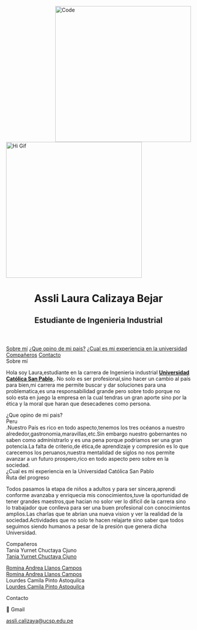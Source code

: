 <img src="code.png" align='right' width="370" height="370" alt="Code">
<img src="https://i.pinimg.com/originals/31/84/fd/3184fddee90fc94780ca6618c52713ca.gif" width="370" height="370" alt="Hi Gif">

</head>
<body>
  <header>
    <h1>Assli Laura Calizaya Bejar </h1>
    <h2>Estudiante de Ingenieria Industrial</h2>
  </header>
  <nav>
    <a href="#sobremi">Sobre mí</a>
    <a href="#opinion propia">¿Que opino de mi pais?</a>
    <a href="#experiencia propia">¿Cual es mi experiencia en la universidad</a>
    <a href="#compañeros"> Compañeros</a>
    <a href="#contacto">Contacto</a>
  </nav>
  
  <section id="sobremi">
    <div class="section-title">Sobre mí</div>
    <div class="divider"></div>
      <p class="section-text">
      Hola soy Laura,estudiante en la carrera de Ingenieria industrial
      <a href="https://ucsp.edu.pe/" target="_blank" style="color:#111; font-weight:bold; text-decoration:underline;">
      Universidad Católica San Pablo
      </a>. No solo es ser profesional,sino hacer un cambio al país para bien,mi carrera me permite buscar y dar soluciones para una problematica,es una          responsabilidad grande pero sobre todo porque no solo esta en juego la empresa en la cual tendras un gran aporte sino por la ética y la moral que haran que desecadenes como persona.
      </p>
  </section>
  <section id="opinion propia">
    <div class="section-title">¿Que opino de mi pais?</div>
    <div class="divider"></div>
    <div class="grid">
      <div class="card"><div class="card-title">Peru </div>
      </b>.Nuestro País es rico en todo aspecto,tenemos los tres océanos a nuestro alrededor,gastronomia,maravillas,etc.Sin embargo nuestro gobernantes no saben como administrarlo y es una pena porque podriamos ser una gran potencia.La falta de criterio,de ética,de aprendizaje y compresión es lo que carecemos los peruanos,nuestra mentalidad de siglos no nos permite avanzar a un futuro prospero,rico en todo aspecto pero sobre en la sociedad.

  
  <section id="experiencia propia">
    <div class="section-title">¿Cual es mi experiencia en la Universidad Católica San Pablo</div>
    <div class="divider"></div>
    <div class="grid">
      <div class="card"><div class="card-title">Ruta del progreso</div>
      <p class="section-text">
      Todos pasamos la etapa de niños a adultos y para ser sincera,aprendi conforme avanzaba y enriquecia mis conocimientos,tuve la oportunidad de tener grandes maestros,que hacian no solor ver lo dificil de la carrera sino lo trabajador que conlleva para ser una buen profesional con conocimientos amplios.Las charlas que te abrian una nueva vision y ver la realidad de la sociedad.Actividades que no solo te hacen relajarte sino saber que todos seguimos siendo humanos a pesar de la presión que genera dicha Universidad.
  
  <section id="compañeros">
    <div class="section-title">Compañeros</div>
    <div class="divider"></div>
    <div class="grid">
      <div class="card"><div class="card-title">Tania Yurnet Chuctaya Cjuno </div>
      <a href="https://taniayurn.github.io/Tania-Yurnet-Chuctaya-Cjuno/">Tania Yurnet Chuctaya Cjuno</<a/><p/>
      <div class="card"><div class="card-title">Romina Andrea Llanos Campos </div>
      <a href="https://github.com/rominallanos/">Romina Andrea Llanos Campos</a>
      <div class="card"><div class="card-title">Lourdes Camila Pinto Astoquilca</div>
      <a href= "https://lourdespinto.github.io/Lourdes-Camila-Pinto-Astoquilca/">Lourdes Camila Pinto Astoquilca</a><p/>
      
    
  </section>
  <section id="contacto">
    <div class="section-title">Contacto</div>
    <div class="divider"></div>
    <p class="section-text">📧 Gmail</p>
    <a href="assli.calizaya@ucsp.edu.pe">assli.calizaya@ucsp.edu.pe</a><p/>
    
  <p/>
  </section>
</body>
</html>

